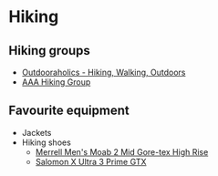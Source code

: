 # Hiking

## Hiking groups

- [Outdooraholics - Hiking, Walking, Outdoors](https://www.meetup.com/Outdooraholics/)
- [AAA Hiking Group](https://www.meetup.com/AAA-London-Group/)

## Favourite equipment

- Jackets
- Hiking shoes
  - [Merrell Men's Moab 2 Mid Gore-tex High Rise](https://www.amazon.co.uk/gp/product/B071FWYZXT/)
  - [Salomon X Ultra 3 Prime GTX](https://www.salomon.com/en-gb/shop-emea/product/x-ultra-3-prime-gtxr.html)
